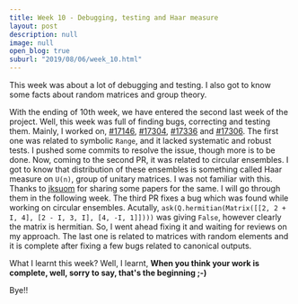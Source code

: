 ```yaml
---
title: Week 10 - Debugging, testing and Haar measure
layout: post
description: null
image: null
open_blog: true
suburl: "2019/08/06/week_10.html"
---
```


This week was about a lot of debugging and testing. I also got to know some facts about random matrices and group theory.

With the ending of 10th week, we have entered the second last week of the project. Well, this week was full of finding bugs, correcting and testing them. Mainly, I worked on, [#17146](https://github.com/sympy/sympy/pull/17146), [#17304](https://github.com/sympy/sympy/pull/17304), [#17336](https://github.com/sympy/sympy/pull/17336) and [#17306](https://github.com/sympy/sympy/pull/17306). The first one was related to symbolic `Range`, and it lacked systematic and robust tests. I pushed some commits to resolve the issue, though more is to be done. Now, coming to the second PR, it was related to circular ensembles. I got to know that distribution of these ensembles is something called Haar measure on `U(n)`, group of unitary matrices. I was not familiar with this. Thanks to [jksuom](https://github.com/jksuom) for sharing some papers for the same. I will go through them in the following week. The third PR fixes a bug which was found while working on circular ensembles. Acutally, `ask(Q.hermitian(Matrix([[2, 2 + I, 4], [2 - I, 3, I], [4, -I, 1]])))` was giving `False`, however clearly the matrix is hermitian. So, I went ahead fixing it and waiting for reviews on my approach. The last one is related to matrices with random elements and it is complete after fixing a few bugs related to canonical outputs.

What I learnt this week?
Well, I learnt, **When you think your work is complete, well, sorry to say, that's the beginning ;-)**

Bye!!